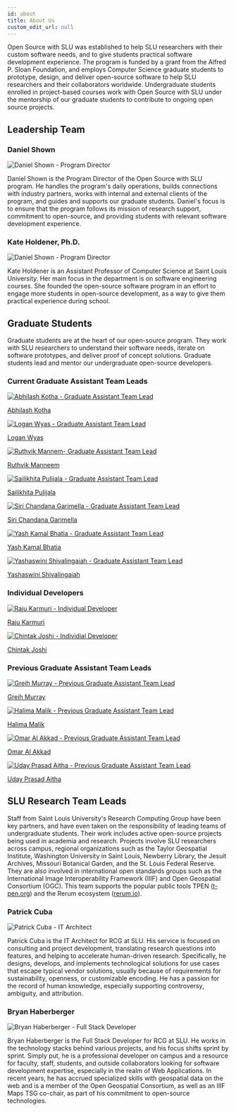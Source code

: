 ```yaml
---
id: about
title: About Us
custom_edit_url: null
---
```


Open Source with SLU was established to help SLU researchers with their custom software needs, and to give students practical software development experience. The program is funded by a grant from the Alfred P. Sloan Foundation, and employs Computer Science graduate students to prototype, design, and deliver open-source software to help SLU researchers and their collaborators worldwide. Undergraduate students enrolled in project-based courses work with Open Source with SLU under the mentorship of our graduate students to contribute to ongoing open source projects.

## Leadership Team

### Daniel Shown
<div className="Lead">
    <img src="/img/daniel.jpg" alt="Daniel Shown - Program Director" className="LeadImage"/>
</div>

Daniel Shown is the Program Director of the Open Source with SLU program. He handles the program's daily operations, builds connections with industry partners, works with internal and external clients of the program, and guides and supports our graduate students. Daniel's focus is to ensure that the program follows its mission of research support, commitment to open-source, and providing students with relevant software development experience.

### Kate Holdener, Ph.D.

<div className="Lead">
    <img src="/img/kate.png" alt="Daniel Shown - Program Director" className="LeadImage"/>
</div>

Kate Holdener is an Assistant Professor of Computer Science at Saint Louis University. Her main focus in the department is on software engineering courses. She founded the open-source software program in an effort to engage more students in open-source development, as a way to give them practical experience during school.

## Graduate Students

Graduate students are at the heart of our open-sour​ce program. They work with SLU researchers to understand their software needs, iterate on software prototypes, and deliver proof of concept solutions. Graduate students lead and mentor our undergraduate open-source developers.

### Current Graduate Assistant Team Leads
<div className="techLeadsGrid">
<div className="techLead">
<a href = "https://github.com/AbhilashKotha">
    <img src="/img/abhilash_avatar.jpg" alt="Abhilash Kotha - Graduate Assistant Team Lead" className="teamLeadImage"/>
        <p>Abhilash Kotha</p>
        </a>
    </div>
<div className="techLead">
<a href = "https://github.com/loganwyas">
    <img src="/img/logan_avatar.jpg" alt="Logan Wyas - Graduate Assistant Team Lead" className="teamLeadImage"/>
        <p>Logan Wyas</p>
        </a>
    </div>
    <div className="techLead">
    <a href= "https://github.com/ruthvikm">
    <img src="/img/ruthvik_avatar.png" alt="Ruthvik Mannem- Graduate Assistant Team Lead" className="teamLeadImage"/>
        <p>Ruthvik Manneem</p>
        </a>
    </div>
<div className="techLead">
<a href = "https://github.com/LikhitaPulijala">
    <img src="/img/likhita-avatar.jpg" alt="Sailikhita Pulijala - Graduate Assistant Team Lead" className="teamLeadImage"/>
        <p>Sailikhita Pulijala</p>
        </a>
    </div>
    <div className="techLead">
    <a href="https://github.com/SiriChandanaGarimella">
    <img src="/img/siri_avatar.jpg" alt="Siri Chandana Garimella - Graduate Assistant Team Lead" className="teamLeadImage"/>
        <p>Siri Chandana Garimella</p>
        </a>
    </div>
 <div className="techLead">
 <a href ="https://yashb196.github.io/yashb196/">
    <img src="/img/yash_avatar1.jpg" alt="Yash Kamal Bhatia - Graduate Assistant Team Lead" className="teamLeadImage"/>
        <p>
        Yash Kamal Bhatia</p>
        </a>
    </div>
     <div className="techLead">
     <a href = "https://github.com/yashaswini-slu">
    <img src="/img/yashaswini_avatar.jpg" alt="Yashaswini Shivalingaiah - Graduate Assistant Team Lead" className="teamLeadImage"/>
        <p>Yashaswini Shivalingaiah</p>
        </a>
    </div>
    </div>

### Individual Developers

<div className="techLeadsGrid">
<div className="techLead">
<a href = "https://github.com/rkarmuri">
    <img src="/img/raju_avatar.jpeg" alt="Raju Karmuri - Individual Developer" className="teamLeadImage"/>
        <p>Raju Karmuri</p>
        </a>
    </div>
<div className="techLead">
<a href = "https://github.com/chintakjoshi">
    <img src="/img/chintak_avatar.jpeg" alt="Chintak Joshi - Individial Developer" className="teamLeadImage"/>
        <p>Chintak Joshi</p>
        </a>
    </div>
    </div>

### Previous Graduate Assistant Team Leads

<div className="techLeadsGrid">
 <div className="techLead">
 <a href = "https://github.com/GreihMurray">
    <img src="/img/greih.jpg" alt="Greih Murray - Previous Graduate Assistant Team Lead" className="teamLeadImage"/>
        <p>Greih Murray</p>
        </a>
    </div>
    <div className="techLead">
    <a href = "https://github.com/HalimaMalik">
    <img src="/img/halima.jpg" alt="Halima Malik - Previous Graduate Assistant Team Lead" className="teamLeadImage"/>
        <p>Halima Malik</p>
        </a>
    </div>
    <div className="techLead">
    <a href = "https://github.com/OmarAlAkkad">
    <img src="/img/Omar.jpg" alt="Omar Al Akkad - Previous Graduate Assistant Team Lead" className="teamLeadImage"/>
        <p>Omar Al Akkad</p>
        </a>
    </div>
    <div className="techLead">
    <a href = "https://github.com/aithaprasad">
    <img src="/img/uday.jpg" alt="Uday Prasad Aitha - Previous Graduate Assistant Team Lead" className="teamLeadImage"/>
        <p>Uday Prasad Aitha</p>
        </a>
    </div>
    </div>


    


## SLU Research Team Leads

Staff from Saint Louis University's Research Computing Group have been key partners, and have even taken on the responsibility of leading teams of undergraduate students. Their work includes active open-source projects being used in academia and research. Projects involve SLU researchers across campus, regional organizations such as the Taylor Geospatial Institute, Washington University in Saint Louis, Newberry Library, the Jesuit Archives, Missouri Botanical Garden, and the St. Louis Federal Reserve. They are also involved in international open standards groups such as the International Image Interoperability Framework (IIIF) and Open Geospatial Consortium (OGC). This team supports the popular public tools TPEN ([t-pen.org](https://t-pen.org)) and the Rerum ecosystem ([rerum.io](https://rerum.io)).

### Patrick Cuba

<div className="Lead">
    <img src="/img/patrick_avatar.png" alt="Patrick Cuba - IT Architect" className="LeadImage"/>
</div>


Patrick Cuba is the IT Architect for RCG at SLU. His service is focused on consulting and project development, translating research questions into features, and helping to accelerate human-driven research. Specifically, he designs, develops, and implements technological solutions for use cases that escape typical vendor solutions, usually because of requirements for sustainability, openness, or customizable encoding. He has a passion for the record of human knowledge, especially supporting controversy, ambiguity, and attribution.

### Bryan Haberberger

<div className="Lead">
    <img src="/img/bryan_avatar.jpeg" alt="Bryan Haberberger - Full Stack Developer" className="LeadImage"/>
</div>

Bryan Haberberger is the Full Stack Developer for RCG at SLU. He works in the technology stacks behind various projects, and his focus shifts sprint by sprint. Simply put, he is a professional developer on campus and a resource for faculty, staff, students, and outside collaborators looking for software development expertise, especially in the realm of Web Applications. In recent years, he has accrued specialized skills with geospatial data on the web and is a member of the Open Geospatial Consortium, as well as an IIIF Maps TSG co-chair, as part of his commitment to open-source technologies.
